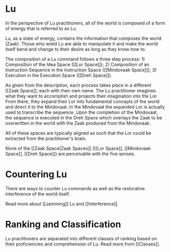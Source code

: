 # Lu

In the perspective of Lu practitioners, all of the world is composed of a form of energy that is referred to as Lu.

Lu, as a state of energy, contains the information that composes the world (Zaak). Those who wield Lu are able to manipulate it and make the world itself bend and change to their desire as long as they know how to.

The composition of a Lu command follows a three step process:
	1) Composition of the Idea Space ([[Lor Space]]);
	2) Composition of an Instruction Sequence in the Instruction Space ([[Mindovaak Space]]);
	3) Execution in the Execution Space ([[Dreh Space]]).

As given from the description, each process takes place in a different [[Zaak Space]]; each with their own name. The Lu practitioner imagines what they want to accomplish and projects their imagination into the Lor. From there, they expand their Lor into fundamental concepts of the world and direct it to the Mindovaat. In the Mindovaat the expanded Lor is actually used to transcribe the sequence. Upon the completion of the Mindovaat, the sequence is executed in the Dreh Space which overlays the Zaak to be overwritten in the world with the Zaak produced from the Mindovaak.

All of these spaces are typically aligned as such that the Lor could be extracted from the practitioner's brain.

None of the [[Zaak Space|Zaak Spaces]] ([[Lor Space]], [[Mindovaak Space]], [[Dreh Space]]) are perceivable with the five senses.

# Countering Lu
There are ways to counter Lu commands as well as the restorative interference of the world itself.

Read more about [[Jamming]] Lu and [[Interference]].

# Ranking and Classification
Lu practitioners are separated into different classes of ranking based on their proficiencies and comprehension of Lu. Read more from [[Classes]].